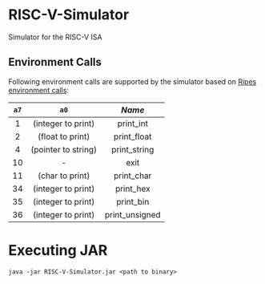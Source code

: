# RISC-V-Simulator
Simulator for the RISC-V ISA

## Environment Calls
Following environment calls are supported by the simulator based on [Ripes environment calls](https://github.com/mortbopet/Ripes/blob/master/docs/ecalls.md):

|  `a7`  |          `a0`         |     *Name*     |
|:--:|:-------------------:|:------------:|
| 1  | (integer to print)  | print_int    |
| 2  | (float to print) | print_float |
| 4  | (pointer to string) | print_string |
| 10 | -                   | exit         |
| 11 | (char to print) | print_char |
| 34 | (integer to print) | print_hex |
| 35 | (integer to print) | print_bin |
| 36 | (integer to print) | print_unsigned |

# Executing JAR

```shell
java -jar RISC-V-Simulator.jar <path to binary>
```
